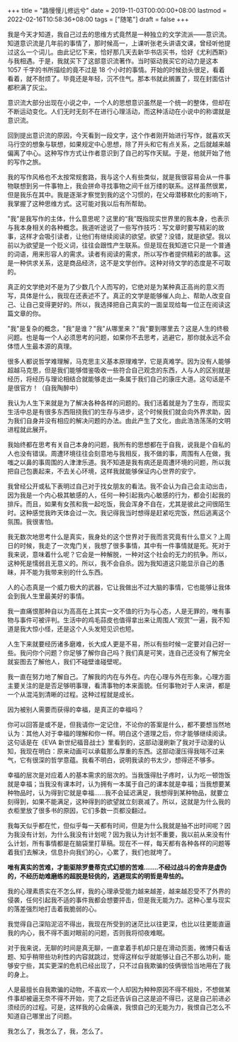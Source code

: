 +++
title = "路慢慢儿修远兮"
date = 2019-11-03T00:00:00+08:00
lastmod = 2022-02-16T10:58:36+08:00
tags = ["随笔"]
draft = false
+++

我是今天才知道，我自己过去的思维方式竟然是一种独立的文学流派——意识流。知道意识流是几年前的事情了，那时候高一，上课听张老头讲语文课，曾经听他提过这么一个词儿。由此记忆下来，恰好那几天去新华书店买书，恰好《尤利西斯》与我相遇。于是，我就买下了这部意识流著作。当时驱动我买它的动力是这本 1057 千字的书所描绘的竟不过是 18 个小时的事情。开始的时候劲头很足，看着看着，就不耐烦了。毕竟还是年轻，沉不住气。那本书就此搁置了，现在封面估计都积满了灰尘。

意识流大部分出现在小说之中，一个人的思想意识虽然是一个统一的整体，但却在不断运动变化。人们无时无刻不在进行心理活动，而这种活动在小说中的称谓就是意识流。

回到提出意识流的原因，今天看到一段文字，这个作者刚开始进行写作，就喜欢天马行空的想象与联想，如果规定中心思想，除了开头和它有点关系，之后就越来越偏离了中心。这种写作方式让作者意识到了自己的写作天赋。于是，他就开始了他的写作之旅。

我的写作风格也不太按常规套路，我与这个人有些类似，就是我很容易会从一件事物联想到另一件事物上，我会拼命寻找事物之间千丝万缕的联系。这样虽然很累，但是我乐在其中。我是逐渐才察觉到我的这个习惯的，在父母潜移默化的影响下，我掌握了这种思维方式。这可能对我以后有所帮助。

"我"是我写作的主体，什么意思呢？这里的“我”既指现实世界里的我本身，也表示与我本身相关的各种概念。我道听途说了一些写作技巧：写文章时要写精彩的故事，这样才会吸引读者，让他们有继续阅读的欲望。欲望？没错，就是欲望。我以前以为欲望是一个贬义词，往往会跟性产生联系。但是现在我知道它只是一个普通的词语，用来形容人的需求。读者有阅读的需求，所以写作者提供精彩的故事。这是一种供求关系，这是商品经济，这不是文学创作。这种对待文学的态度是不可取的。

真正的文学绝对不是为了少数几个人而写的，它绝对是为某种真正高尚的意义而写，具体是什么，我现在还表述不了。真正的文学是能够催人向上、帮助人改变自己、让自己变得更好的。所以，我选择把自己真实的一面呈现给每一位正在阅读这篇文章的你。

"我"是复杂的概念，"我"是谁？"我"从哪里来？"我"要到哪里去？这是人生的终极问题。也是每一个人必须思考的问题，如果你不去思考，逃避它，那你就永远不会体悟人生最本源的真理。

很多人都说哲学难理解，马克思主义基本原理难学，它是真难学。因为没有人能够超越马克思，但是我们能够借鉴吸收一些符合自己观念的东西，人与人的区别就是经历，将经历与理论相结合就能够走出一条属于我们自己的康庄大道。这句话是不是很官方！（自我陶醉中）

我认为人生下来就是为了解决各种各样的问题的。我们活着就是为了生存，而现实生活中总是有很多东西阻挠我们的生存与进步，这个时候我们就会向外界求助，因为我们自身并没有相应的解决问题的办法。由此产生了文化，由此浩浩荡荡的文明进程就此展开。

我始终都在思考有关自己本身的问题，我所有的思想都在于自我，说我是个自私的人也没有错误。周遭环境往往会刻意地与我相反，我不做的事，周围有人在做，我嗤之以鼻的事周围的人津津乐道。我不知道是我有病还是周遭环境的问题，所以我把自己包裹起来，不去关心环境，这样我就能够保证内心世界的安宁。

我曾经公开或私下表明过自己对于找女朋友的看法。我不会认为自己会主动出击，因为我是一个内心极其敏感的人，任何一种引起我内心敏感的行为，都会引起我的排斥。而且，如果有女孩和我一起吃饭，我会浑身不自在，尤其是彼此之间很陌生时。这种感觉我昨天体会过一次。我记得我当时想得是赶紧吃完饭，然后逃离这个氛围。我很害怕。

我无数次地思考什么是真实，我身处的这个世界对于我而言究竟有什么意义？上周日的时候，我走了一次鬼门关，我想了很多事情，其中有一件事情就是死。死对于我来说，意味着什么呢？它会是一种解脱，一种对这个社会的无力的抗争。所以，这种死是懦弱且无意义的。所以，我不会自杀。因为我知道这只能显示自己的愚昧，并不能为我带来别的什么东西。

人的心态真是一个威力极大的武器，它让我做出不过大脑的事情，它也能够让我体会到我人生里最美好的事情。

我一直痛恨那种自以为高高在上其实一文不值的行为与心态，人是无罪的，唯有事物与事件可被评判。生活中的鸡毛蒜皮也值得拿出来让周围人“观赏”一遍，我不知道是我大惊小怪，还是这个人头发短见识也短。

人生下来就要经历诸多磨难，长大成人更是不易，所以有些时候一定要对自己好一些。我问你个问题？你足够了解你自己吗？我们真是可笑，连自己还没有了解完全就妄图去了解他人，我们不碰壁谁碰壁呢。

我一直在努力地了解自己。了解我的内在与外在。内在心理与外在形象。心理方面主要关注的是是否足够明事理，看清事物的本来面貌。任何事物对于人来讲，都是一个从混沌到清晰的过程。这种过程就是成长。

因为被别人需要而获得的幸福，是真正的幸福吗？

你可以回答是或不是，但我请你一定记住，不论你的答案是什么，都不要想当然地认为：其他人对于幸福的理解和你一样。明白这个道理之后，你才能够继续阅读。这句话是在《EVA
新世纪福音战士》里看到的，这部动漫刷新了我对于动漫的认知，我现在明白：原来动画可以承载那么厚重的东西。这部动漫压得我喘不过来气，它有很深的哲学意蕴。我看不明白，说明我读的书太少，想得还不够多。

幸福的层次是对应着人的基本需求的层次的。当我饿得肚子疼时，认为吃一顿饱饭就是幸福；当我没有课本时，认为拥有一本属于自己的课本就是幸福；当我想要某种物品时，认为得到它就是幸福......我不会延迟满足，我想得到某种物品，就要立刻得到，如果不能满足，这种得到的欲望就立刻衰减了。所以，这就是为什么我的衣柜里放了很多书的原因，它们多数一页都没翻过。

我每天似乎都在忙，但似乎每一天都有时间，但是为什么我就是抽不出时间呢？因为我没有计划，为什么我没有计划呢？因为我认为计划不重要，我以前从来没有什么计划，所有事情都是在脑袋里打草稿。现在不一样，每天都有各种各样的问题等着我们去解决，信息扑向我们的心，心累了，我们也就垮了。

**唯有真实的苦难，才能驱除罗曼蒂克式幻想的苦难.......不经过战斗的舍弃是虚伪的，不经历劫难磨练的超脱是轻佻的，逃避现实的明哲是卑怯的。**

我的心理素质实在不怎么样，我的心理承受能力越来越差，越来越忍受不了外界的侵袭，任何引起我不适的事件我都会想要抨击，但是我无能为力。这种心里与现实的落差强烈地打击着我脆弱的心。

我觉得自己深陷泥沼不得出，我现在所受到的迷茫比以往更深，也比以往更能直逼我的内心，我不得不面对眼前的问题，否则我将彻夜难眠。

对于我来说，无聊的时间是真无聊，一直拿着手机却只是在滑动页面，微博只看话题、知乎稍带些功利性的内容就跳过，觉得这样似乎就能够让自己不那么功利，能够安宁些，其实更深的危机已经出现了，只不过自我欺骗的伎俩很恰当地用在了我的身上。

人是最擅长自我欺骗的动物，不喜欢一个人却因为种种原因不得不相处，不想做某件事却被逼无奈不得不开始，完了之后还告诉自己这是迫不得已，这是自己前进必须经历的过程。可是，这样我的心会痛诶，我恨自己的无能为力，我恨自己怎么不知道自己哪里出了问题。

我怎么了，我怎么了，我，怎么了。